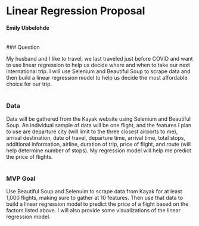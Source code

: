 # Linear Regression Proposal
#### Emily Ubbelohde
<br>
### Question 

My husband and I like to travel, we last traveled just before COVID and want to use linear regression to help us decide where and when to take our next international trip. I will use Selenium and Beautiful Soup to scrape data and then build a linear regression model to help us decide the most affordable choice for our trip. <br><br>


### Data

Data will be gathered from the Kayak website using Selenium and Beautiful Soup. An individual sample of data will be one flight, and the features I plan to use are departure city (will limit to the three closest airports to me), arrival destination, date of travel, departure time, arrival time, total stops, additional information, airline, duration of trip, price of flight, and route (will help determine number of stops). My regression model will help me predict the price of flights. <br><br>

### MVP Goal

Use Beautiful Soup and Selenuim to scrape data from Kayak for at least 1,000 flights, making sure to gather at 10 features. Then use that data to build a linear regression model to predict the price of a flight based on the factors listed above. I will also provide some visualizations of the linear regression model. <br><br> 


